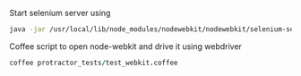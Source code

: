 Start selenium server using

```bash
java -jar /usr/local/lib/node_modules/nodewebkit/nodewebkit/selenium-server-standalone-2.44.0.jar -Dwebdriver.chrome.driver=/usr/local/lib/node_modules/nodewebkit/nodewebkit/chromedriver
```

Coffee script to open node-webkit and drive it using webdriver
```coffeescript
coffee protractor_tests/test_webkit.coffee
```